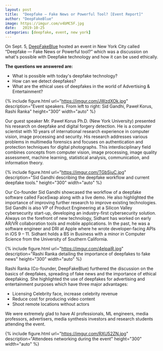 ```yaml
---
layout: post
title:  "Deepfake — Fake News or Powerful Tool? [Event Report]"
author: "DeepFakeBlue"
image: https://imgur.com/v4bMC5F.jpg
date:   2019-10-25
categories: [deepfake, event, new york]
---
```


On Sept. 5, [DeepFakeBlue](https://dfblue.com) hosted an event in New York City called “Deepfake — Fake News or Powerful tool?” which was a discussion on what's possible with Deepfake technology and how it can be used ethically.

**The questions we answered are:**

- What is possible with today's deepfake technology?
- How can we detect deepfakes?
- What are the ethical uses of deepfakes in the world of Advertising & Entertainment?

{% include figure.html url="https://imgur.com/JWzdXOk.jpg" description="Event speakers. From left to right: Sid Gandhi, Paweł Korus, Rashi Ranka" height="300" width="auto" %}

Our guest speaker Mr. Paweł Korus Ph.D. (New York University) presented his research on deepfake and digital forgery detection. He is a computer scientist with 10 years of international research experience in computer vision, image processing and security. His research addresses various problems in multimedia forensics and focuses on authentication and protection techniques for digital photographs. This interdisciplinary field combines concepts from computer vision, image processing, image quality assessment, machine learning, statistical analysis, communication, and information theory.

{% include figure.html url="https://imgur.com/TGbSjuC.jpg" description="Sid Gandhi describing the deepfake workflow and current deepfake tools." height="300" width="auto" %}

Our Co-founder Sid Gandhi showcased the workflow of a deepfake software called FaceSwap along with a live demo. He also highlighted the importance of improving further research to improve existing technologies. Sid Gandhi is also VP of Product Engineering at a Silicon Valley cybersecurity start-up, developing an industry-first cybersecurity solution. Always on the forefront of new technology, Sidhant has worked on early AR/VR collaboration tools and mobile applications. In the past, he was a software engineer and DRI at Apple where he wrote developer-facing APIs in iOS 9 – 11. Sidhant holds a BS in Business with a minor in Computer Science from the University of Southern California.

{% include figure.html url="https://imgur.com/4elpaiR.jpg" description="Rashi Ranka detailing the importance of deepfakes to fake news" height="300" width="auto" %}

Rashi Ranka (Co-founder, DeepFakeBlue) furthered the discussion on the basics of deepfakes, spreading of fake news and the importance of ethical deepfaking. She highlighted the use of deepfakes for advertising and entertainment purposes which have three major advantages:

- Licensing Celebrity face, increase celebrity revenue
- Reduce cost for producing video content
- Shoot remote locations without actors

We were extremely glad to have AI professionals, ML engineers, media professors, advertisers, media synthesis investors and research students attending the event.

{% include figure.html url="https://imgur.com/RXU52ZN.jpg" description="Attendees networking during the event" height="300" width="auto" %}
 